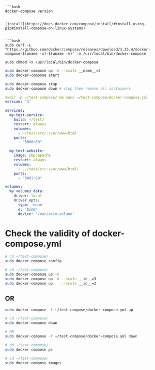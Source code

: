 ```
```bash
docker-compose version


[install](https://docs.docker.com/compose/install/#install-using-pip#install-compose-on-linux-systems)


```bash
sudo curl -L "https://github.com/docker/compose/releases/download/1.25.4/docker-compose-$(uname -s)-$(uname -m)" -o /usr/local/bin/docker-compose

sudo chmod +x /usr/local/bin/docker-compose
```


```bash
sudo docker-compose up -d --scale __name__=3
sudo docker-compose start

sudo docker-compose stop
sudo docker-compose down # stop then remove all containers
```


```yaml
mkdir -p ~/test-compose/ && nano ~/test-compose/docker-compose.yml
version: '3'

services:
  my-test-service:
    build: ~/test/
    restart: always
    volumes:
      - ~/test/src/:/var/www/html
    ports:
      - "5000:80"

  my-test-website:
    image: php:apache
    restart: always
    volumes:
      - ../test/src:/var/www/html/
    ports:
      - "5001:80"
```

      
```yaml
volumes:
  my_volumes_data:
    driver: local
    driver_opts:
      type: 'none'
      o: 'bind'
      device: '/var/asim-volume'
```
  

# Check the validity of docker-compose.yml
```bash
# cd ~/test-compose/ 
sudo docker-compose config

# cd ~/test-compose/
sudo docker-compose up -d
sudo docker-compose up -d --scale __id__=3
sudo docker-compose up    --scale __id__=2
```


## OR 
```bash
sudo docker-compose -f ~/test-compose/docker-compose.yml up

# cd ~/test-compose/ 
sudo docker-compose down

# OR 
sudo docker-compose -f ~/test-compose/docker-compose.yml down
```



```bash
# cd ~/test-compose/ 
sudo docker-compose ps

# cd ~/test-compose/ 
sudo docker-compose images
```
